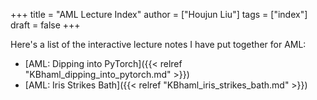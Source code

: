 +++
title = "AML Lecture Index"
author = ["Houjun Liu"]
tags = ["index"]
draft = false
+++

Here's a list of the interactive lecture notes I have put together for AML:

-   [AML: Dipping into PyTorch]({{< relref "KBhaml_dipping_into_pytorch.md" >}})
-   [AML: Iris Strikes Bath]({{< relref "KBhaml_iris_strikes_bath.md" >}})